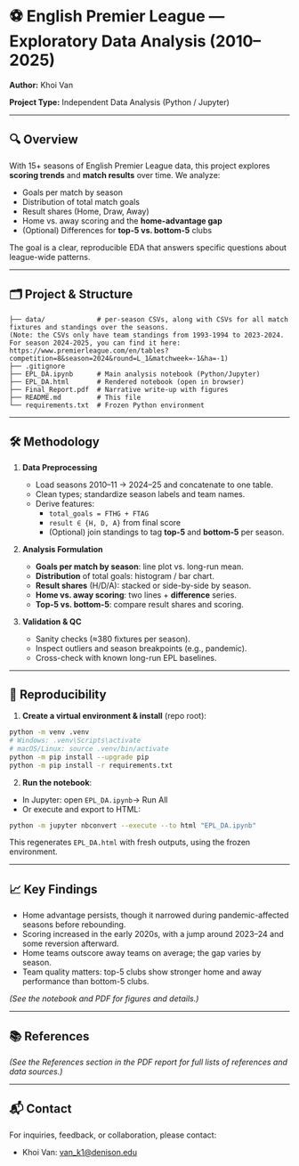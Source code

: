 # ⚽ English Premier League — Exploratory Data Analysis (2010–2025)

**Author:** Khoi Van

**Project Type:** Independent Data Analysis (Python / Jupyter)

---

## 🔍 Overview
With 15+ seasons of English Premier League data, this project explores **scoring trends** and **match results** over time. We analyze:
- Goals per match by season
- Distribution of total match goals
- Result shares (Home, Draw, Away)
- Home vs. away scoring and the **home-advantage gap**
- (Optional) Differences for **top-5 vs. bottom-5** clubs

The goal is a clear, reproducible EDA that answers specific questions about league-wide patterns.

---

## 🗂 Project & Structure
```
├── data/             # per-season CSVs, along with CSVs for all match fixtures and standings over the seasons.
(Note: the CSVs only have team standings from 1993-1994 to 2023-2024. For season 2024-2025, you can find it here: https://www.premierleague.com/en/tables?competition=8&season=2024&round=L_1&matchweek=-1&ha=-1)
├── .gitignore
├── EPL_DA.ipynb      # Main analysis notebook (Python/Jupyter)
├── EPL_DA.html       # Rendered notebook (open in browser)
├── Final_Report.pdf  # Narrative write-up with figures
├── README.md         # This file
└── requirements.txt  # Frozen Python environment
```

---

## 🛠 Methodology
1. **Data Preprocessing**
   - Load seasons 2010–11 → 2024–25 and concatenate to one table.
   - Clean types; standardize season labels and team names.
   - Derive features:
     - `total_goals = FTHG + FTAG`
     - `result ∈ {H, D, A}` from final score
     - (Optional) join standings to tag **top-5** and **bottom-5** per season.

2. **Analysis Formulation**
   - **Goals per match by season**: line plot vs. long-run mean.
   - **Distribution** of total goals: histogram / bar chart.
   - **Result shares** (H/D/A): stacked or side-by-side by season.
   - **Home vs. away scoring**: two lines + **difference** series.
   - **Top-5 vs. bottom-5**: compare result shares and scoring.

3. **Validation & QC**
   - Sanity checks (≈380 fixtures per season).
   - Inspect outliers and season breakpoints (e.g., pandemic).
   - Cross-check with known long-run EPL baselines.

---

## 🔁 Reproducibility
1) **Create a virtual environment & install** (repo root):
```bash
python -m venv .venv
# Windows: .venv\Scripts\activate
# macOS/Linux: source .venv/bin/activate
python -m pip install --upgrade pip
python -m pip install -r requirements.txt
```

2) **Run the notebook**:
- In Jupyter: open `EPL_DA.ipynb`-> Run All
- Or execute and export to HTML:
```bash
python -m jupyter nbconvert --execute --to html "EPL_DA.ipynb"
```
This regenerates `EPL_DA.html` with fresh outputs, using the frozen environment.

---

## 📈 Key Findings

- Home advantage persists, though it narrowed during pandemic-affected seasons before rebounding.
- Scoring increased in the early 2020s, with a jump around 2023–24 and some reversion afterward.
- Home teams outscore away teams on average; the gap varies by season.
- Team quality matters: top-5 clubs show stronger home and away performance than bottom-5 clubs.

*(See the notebook and PDF for figures and details.)*

---

## 📚 References

*(See the References section in the PDF report for full lists of references and data sources.)*

---

## 📬 Contact
For inquiries, feedback, or collaboration, please contact:
- Khoi Van: van_k1@denison.edu
